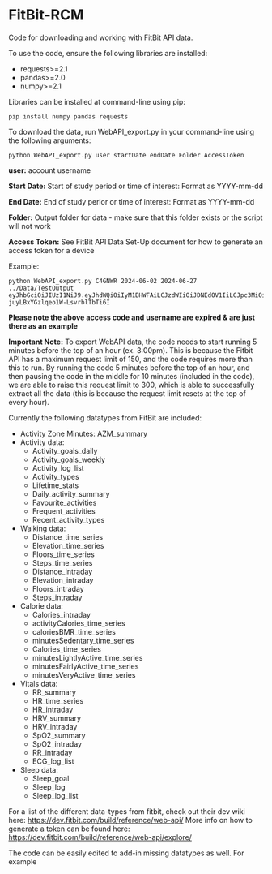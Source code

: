 # FitBit-RCM
Code for downloading and working with FitBit API data. 

To use the code, ensure the following libraries are installed: 
- requests>=2.1
- pandas>=2.0
- numpy>=2.1

Libraries can be installed at command-line using pip:
```
pip install numpy pandas requests
```

To download the data, run WebAPI_export.py in your command-line using the following arguments:
```
python WebAPI_export.py user startDate endDate Folder AccessToken
```

  **user:** account username
  
  **Start Date:** Start of study period or time of interest: Format as YYYY-mm-dd
  
  **End Date:** End of study perior or time of interest: Format as YYYY-mm-dd
  
  **Folder:** Output folder for data - make sure that this folder exists or the script will not work
  
  **Access Token:** See FitBit API Data Set-Up document for how to generate an access token for a device

Example:
```
python WebAPI_export.py C4GNWR 2024-06-02 2024-06-27 ../Data/TestOutput eyJhbGciOiJIUzI1NiJ9.eyJhdWQiOiIyM1BHWFAiLCJzdWIiOiJDNEdOV1IiLCJpc3MiOiJGaXRiaXQiLCJ0eXAiOiJhY2Nlc3NfdG9rZW4iLCJzY29wZXMiOiJyc29jIHJzZXQgcm94eSBycHJvIHJudXQgcnNsZSByYWN0IHJyZXMgcmxvYyByd2VpIHJociBydGVtIiwiZXhwIjoxNzUzMjg3Nzg0LCJpYXQiOjE3MjE3NTE3ODR9.fShOEJRzu6iqhL-juyLBxYGzlqeo1W-LsvrblTbTi6I
```

**Please note the above access code and username are expired & are just there as an example** 

**Important Note:** To export WebAPI data, the code needs to start running 5 minutes before the top of an hour (ex. 3:00pm). This is because the Fitbit API has a maximum request limit of 150, and the code requires more than this to run. By running the code 5 minutes before the top of an hour, and then pausing the code in the middle for 10 minutes (included in the code), we are able to raise this request limit to 300, which is able to successfully extract all the data (this is because the request limit resets at the top of every hour).


Currently the following datatypes from FitBit are included:
- Activity Zone Minutes: AZM_summary
- Activity data:
    - Activity_goals_daily
    - Activity_goals_weekly
    - Activity_log_list
    - Activity_types
    - Lifetime_stats
    - Daily_activity_summary
    - Favourite_activities
    - Frequent_activities
    - Recent_activity_types 
- Walking data:
    - Distance_time_series
    - Elevation_time_series
    - Floors_time_series
    - Steps_time_series
    - Distance_intraday
    - Elevation_intraday
    - Floors_intraday
    - Steps_intraday
- Calorie data:
    - Calories_intraday
    - activityCalories_time_series
    - caloriesBMR_time_series
    - minutesSedentary_time_series
    - Calories_time_series
    - minutesLightlyActive_time_series
    - minutesFairlyActive_time_series
    - minutesVeryActive_time_series
- Vitals data:
    - RR_summary
    - HR_time_series
    - HR_intraday
    - HRV_summary
    - HRV_intraday
    - SpO2_summary
    - SpO2_intraday
    - RR_intraday
    - ECG_log_list
- Sleep data:
    - Sleep_goal
    - Sleep_log
    - Sleep_log_list

For a list of the different data-types from fitbit, check out their dev wiki here: https://dev.fitbit.com/build/reference/web-api/
More info on how to generate a token can be found here: https://dev.fitbit.com/build/reference/web-api/explore/

The code can be easily edited to add-in missing datatypes as well. For example 




